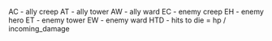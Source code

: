 AC - ally creep
AT - ally tower
AW - ally ward
EC - enemy creep
EH - enemy hero
ET - enemy tower
EW - enemy ward
HTD - hits to die = hp / incoming_damage

